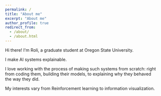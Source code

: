 ```yaml
---
permalink: /
title: "About me"
excerpt: "About me"
author_profile: true
redirect_from:
  - /about/
  - /about.html
---
```


Hi there! I'm Roli, a graduate student at Oregon State University.

I make AI systems explainable.

I love working with the process of making such systems from scratch: right from coding them, building their models, to explaining why they behaved the way they did.

My interests vary from Reinforcement learning to information visualization.
